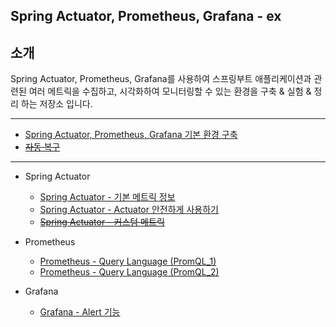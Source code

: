 ## Spring Actuator, Prometheus, Grafana - ex

## 소개
Spring Actuator, Prometheus, Grafana를 사용하여 스프링부트 애플리케이션과 관련된 여러 메트릭을 수집하고, 시각화하여 모니터링할 수 있는 환경을 구축 & 실험 & 정리 하는 저장소 입니다.

---
- [Spring Actuator, Prometheus, Grafana 기본 환경 구축](https://github.com/Gonue/springboot-monitoring-in-action/blob/main/posts/simple-environment)
- ~~[자동 복구]()~~

---

- Spring Actuator
   - [Spring Actuator - 기본 메트릭 정보](https://github.com/Gonue/springboot-monitoring-in-action/blob/main/posts/metric)
   - [Spring Actuator - Actuator 안전하게 사용하기](https://techblog.woowahan.com/9232/)
   - ~~[Spring Actuator - 커스텀 메트릭]()~~


- Prometheus
   - [Prometheus - Query Language (PromQL_1)](https://github.com/Gonue/springboot-monitoring-in-action/blob/main/posts/PromQL)
   - [Prometheus - Query Language (PromQL_2)](https://github.com/Gonue/springboot-monitoring-in-action/blob/main/posts/PromQL_2)


- Grafana
   - [Grafana - Alert 기능](https://github.com/Gonue/springboot-monitoring-in-action/blob/main/posts/alerting-ex)
